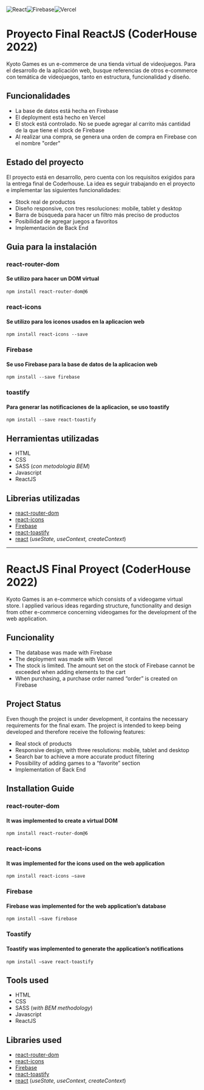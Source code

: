 ![React](https://img.shields.io/badge/react-%2320232a.svg?style=for-the-badge&logo=react&logoColor=%2361DAFB)![Firebase](https://img.shields.io/badge/firebase-%23039BE5.svg?style=for-the-badge&logo=firebase)![Vercel](https://img.shields.io/badge/vercel-%23000000.svg?style=for-the-badge&logo=vercel&logoColor=white)

# Proyecto Final ReactJS (CoderHouse 2022)

Kyoto Games es un e-commerce de una tienda virtual de videojuegos. Para el desarrollo de la aplicación web, busque referencias de otros e-commerce con temática de videojuegos, tanto en estructura, funcionalidad y diseño.

## Funcionalidades
* La base de datos está hecha en Firebase
* El deployment está hecho en Vercel
* El stock está controlado. No se puede agregar al carrito más cantidad de la que tiene el stock de Firebase
* Al realizar una compra, se genera una orden de compra en Firebase con el nombre "order"

## Estado del proyecto
El proyecto está en desarrollo, pero cuenta con los requisitos exigidos para la entrega final de Coderhouse. La idea es seguir trabajando en el proyecto e implementar las siguientes funcionalidades:

* Stock real de productos
* Diseño responsive, con tres resoluciones: mobile, tablet y desktop
* Barra de búsqueda para hacer un filtro más preciso de productos
* Posibilidad de agregar juegos a favoritos
* Implementación de Back End

## Guia para la instalación
### react-router-dom
#### Se utilizo para hacer un DOM virtual
```
npm install react-router-dom@6
```
### react-icons
#### Se utilizo para los iconos usados en la aplicacion web
```
npm install react-icons --save
```
### Firebase
#### Se uso Firebase para la base de datos de la aplicacion web
```
npm install --save firebase
```
### toastify
#### Para generar las notificaciones de la aplicacion, se uso toastify
```
npm install --save react-toastify
```

## Herramientas utilizadas
* HTML
* CSS
* SASS (_con metodologia BEM_)
* Javascript
* ReactJS

## Librerias utilizadas
* [react-router-dom](https://reactrouter.com/)
* [react-icons](https://react-icons.github.io/react-icons) 
* [Firebase](https://firebase.google.com/)
* [react-toastify](https://fkhadra.github.io/react-toastify/introduction)
* [react](https://es.reactjs.org/) (_useState, useContext, createContext_)

------

# ReactJS Final Proyect (CoderHouse 2022)
Kyoto Games is an e-commerce which consists of a videogame virtual store. I applied various ideas regarding structure, functionality and design from other e-commerce concerning videogames for the development of the web application.

## Funcionality
* The database was made with Firebase
* The deployment was made with Vercel
* The stock is limited. The amount set on the stock of Firebase cannot be exceeded when adding elements to the cart
* When purchasing, a purchase order named “order” is created on Firebase

## Project Status
Even though the project is under development, it contains the necessary requirements for the final exam. The project is intended to keep being developed and therefore receive the following features:

* Real stock of products
* Responsive design, with three resolutions: mobile, tablet and desktop
* Search bar to achieve a more accurate product filtering
* Possibility of adding games to a “favorite” section
* Implementation of Back End

## Installation Guide
### react-router-dom
#### It was implemented to create a virtual DOM
```
npm install react-router-dom@6
```
### react-icons
#### It was implemented for the icons used on the web application
```
npm install react-icons –save
```
### Firebase
#### Firebase was implemented for the web application’s database
```
npm install –save firebase
```
### Toastify
#### Toastify was implemented to generate the application’s notifications
```
npm install –save react-toastify
```

## Tools used
* HTML
* CSS
* SASS (_with BEM methodology_)
* Javascript
* ReactJS

## Libraries used
* [react-router-dom](https://reactrouter.com/)
* [react-icons](https://react-icons.github.io/react-icons) 
* [Firebase](https://firebase.google.com/)
* [react-toastify](https://fkhadra.github.io/react-toastify/introduction)
* [react](https://es.reactjs.org/) (_useState, useContext, createContext_)
